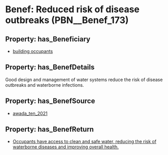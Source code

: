 # Benef: __Reduced risk of disease outbreaks__ (PBN__Benef_173)

## Property: has_Beneficiary

* [building occupants](../Stakeholder/PBN__Stakeholder_97)

## Property: has_BenefDetails

Good design and management of water systems reduce the risk of disease outbreaks and waterborne infections.

## Property: has_BenefSource

* [awada_ten_2021](../Article/PBN__Article_38)

## Property: has_BenefReturn

* [Occupants have access to clean and safe water, reducing the risk of waterborne diseases and improving overall health.](../BenefReturn/PBN__BenefReturn_177)


